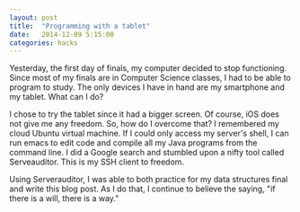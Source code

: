 ```yaml
---
layout: post
title:  "Programming with a tablet"
date:   2014-12-09 5:15:00
categories: hacks
---
```


Yesterday, the first day of finals, my computer decided to stop functioning. Since most of my finals are in Computer Science classes, I had to be able to program to study. The only devices I have in hand are my smartphone and my tablet. What can I do?

I chose to try the tablet since it had a bigger screen. Of course, iOS does not give me any freedom. So, how do  I overcome that? I remembered my cloud Ubuntu virtual machine. If I could only access my server's shell, I can run emacs to edit code and compile all my Java programs from the command line. I did a Google search and stumbled upon a nifty tool called Serveauditor. This is my SSH client to freedom.

Using Serverauditor, I was able to both practice for my data structures final and write this blog post. As I do that, I continue to believe the saying, "if there is a will, there is a way."

